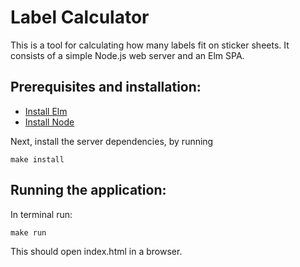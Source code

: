 # Label Calculator

This is a tool for calculating how many labels fit on sticker sheets.
It consists of a simple Node.js web server and an Elm SPA.

## Prerequisites and installation:

- [Install Elm](http://elm-lang.org/install)
- [Install Node](https://nodejs.org/en/download/)

Next, install the server dependencies, by running

```
make install
```

## Running the application:

In terminal run:

```
make run
```

This should open index.html in a browser.
